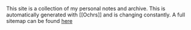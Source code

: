 This site is a collection of my personal notes and archive.  This is automatically generated with [[Ochrs]] and is changing constantly.  A full sitemap can be found [here](/404.html)